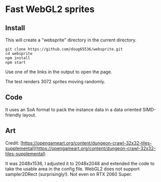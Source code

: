 # Fast WebGL2 sprites

## Install

This will create a "websprite" directory
in the current directory.
```
git clone https://github.com/doug65536/websprite.git
cd websprite
npm install
npm start
```

Use one of the links in the output to open the page.

The test renders 3072 sprites moving randomly.

## Code

It uses an SoA format to pack the instance data in a data oriented
SIMD-friendly layout.



## Art

Credit: [https://opengameart.org/content/dungeon-crawl-32x32-tiles-supplemental](https://opengameart.org/content/dungeon-crawl-32x32-tiles-supplemental)

It was 2048x1536, I adjusted it to 2048x2048 and extended the code to
take the usable area in the config file. WebGL2 does not support
sampler2DRect (surprisingly!). Not even on RTX 2060 Super.
